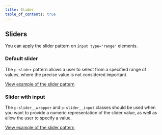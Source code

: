 ```yaml
---
title: Slider
table_of_contents: true
---
```


## Sliders

You can apply the slider pattern on `input type="range"` elements.

### Default slider

The `p-slider` pattern allows a user to select from a specified range of values, where the precise value is not considered important.

<a href="https://vanilla-framework.github.io/vanilla-framework/examples/patterns/slider/slider/"
    class="js-example">
    View example of the slider pattern
</a>

### Slider with input

The `p-slider__wrapper` and `p-slider__input` classes should be used when you want to provide a numeric representation of the slider value, as well as allow the user to specify a value.

<a href="https://vanilla-framework.github.io/vanilla-framework/examples/patterns/slider/slider-input/"
    class="js-example">
    View example of the slider pattern
</a>
